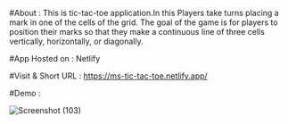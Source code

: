 #About :
 This is tic-tac-toe application.In this Players take turns placing a mark in one of the cells of the grid. 
The goal of the game is for players to position their marks so that they make a continuous line of three cells vertically, horizontally, or diagonally.

#App Hosted on :
Netlify

#Visit & Short URL :
 https://ms-tic-tac-toe.netlify.app/

#Demo : 

![Screenshot (103)](https://user-images.githubusercontent.com/86542840/232196212-07aa7cb9-0ccf-4576-90c7-e19a9eea4cc0.png)


